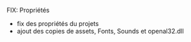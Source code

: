 FIX: Propriétés

- fix des propriétés du projets
- ajout des copies de assets, Fonts, Sounds et openal32.dll

